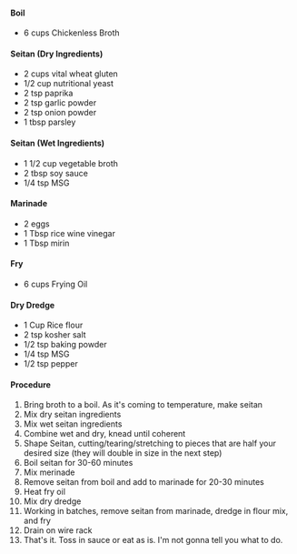 #### Boil
* 6 cups Chickenless Broth

#### Seitan (Dry Ingredients)
* 2 cups vital wheat gluten
* 1/2 cup nutritional yeast
* 2 tsp paprika
* 2 tsp garlic powder
* 2 tsp onion powder
* 1 tbsp parsley

#### Seitan (Wet Ingredients)
* 1 1/2 cup vegetable broth
* 2 tbsp soy sauce
* 1/4 tsp MSG

#### Marinade
* 2 eggs
* 1 Tbsp rice wine vinegar
* 1 Tbsp mirin

#### Fry
* 6 cups Frying Oil

#### Dry Dredge
* 1 Cup Rice flour
* 2 tsp kosher salt
* 1/2 tsp baking powder
* 1/4 tsp MSG
* 1/2 tsp pepper


#### Procedure
1. Bring broth to a boil. As it's coming to temperature, make seitan
2. Mix dry seitan ingredients
3. Mix wet seitan ingredients
4. Combine wet and dry, knead until coherent
5. Shape Seitan, cutting/tearing/stretching to pieces that are half your desired size (they will double in size in the next step)
6. Boil seitan for 30-60 minutes
7. Mix merinade
8. Remove seitan from boil and add to marinade for 20-30 minutes
9. Heat fry oil 
10. Mix dry dredge
11. Working in batches, remove seitan from marinade, dredge in flour mix, and fry
12. Drain on wire rack
13. That's it. Toss in sauce or eat as is. I'm not gonna tell you what to do.






